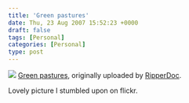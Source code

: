 ```yaml
---
title: 'Green pastures'
date: Thu, 23 Aug 2007 15:52:23 +0000
draft: false
tags: [Personal]
categories: [Personal]
type: post
---
```


[![](http://farm2.static.flickr.com/1199/1090416627_cc14fe2638.jpg)](http://www.flickr.com/photos/ripperdoc/1090416627/ "photo sharing")
[Green pastures](http://www.flickr.com/photos/ripperdoc/1090416627/), originally uploaded by [RipperDoc](http://www.flickr.com/people/ripperdoc/).

Lovely picture I stumbled upon on flickr.